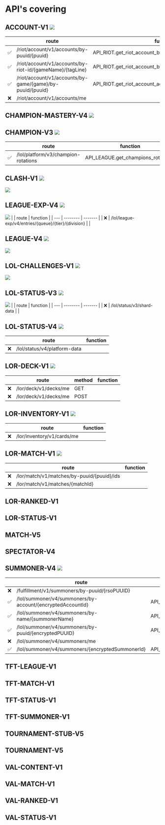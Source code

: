 # API's covering

## ACCOUNT-V1 ![](https://geps.dev/progress/75)

|     | route | function |
| --- | -------- | ------- |
| ✅ | /riot/account/v1/accounts/by-puuid/{puuid} | API_RIOT.get_riot_account_by_puuid() |
| ✅ | /riot/account/v1/accounts/by-riot-id/{gameName}/{tagLine} | API_RIOT.get_riot_account_by_ingamename_and_tagline() |
| ✅ | /riot/account/v1/accounts/by-game/{game}/by-puuid/{puuid} | API_RIOT.get_riot_account_activeshard_by_game_and_puuid() |
| ❌ | /riot/account/v1/accounts/me | |

## CHAMPION-MASTERY-V4 ![](https://geps.dev/progress/0)

## CHAMPION-V3 ![](https://geps.dev/progress/100)

|     | route | function |
| --- | -------- | ------- |
| ✅ | /lol/platform/v3/champion-rotations | API_LEAGUE.get_champions_rotation() |

## CLASH-V1 ![](https://geps.dev/progress/0)

![](https://geps.dev/progress/0)

## LEAGUE-EXP-V4 ![](https://geps.dev/progress/0)

![](https://geps.dev/progress/0)
|     | route | function |
| --- | -------- | ------- |
| ❌ | /lol/league-exp/v4/entries/{queue}/{tier}/{division} | |

## LEAGUE-V4 ![](https://geps.dev/progress/0)

![](https://geps.dev/progress/0)

## LOL-CHALLENGES-V1 ![](https://geps.dev/progress/0)

![](https://geps.dev/progress/0)

## LOL-STATUS-V3 ![](https://geps.dev/progress/0)

![](https://geps.dev/progress/0)
|     | route | function |
| --- | -------- | ------- |
| ❌ | /lol/status/v3/shard-data | |
 
## LOL-STATUS-V4 ![](https://geps.dev/progress/0)


|     | route | function |
| --- | -------- | ------- |
| ❌ | /lol/status/v4/platform-data | |

## LOR-DECK-V1 ![](https://geps.dev/progress/0)

|     | route | method | function |
| --- | -------- | ------- | ------- |
| ❌ | /lor/deck/v1/decks/me | GET | |
| ❌ | /lor/deck/v1/decks/me | POST | |

## LOR-INVENTORY-V1 ![](https://geps.dev/progress/0)

|     | route | function |
| --- | -------- | ------- |
| ❌ | /lor/inventory/v1/cards/me | |

## LOR-MATCH-V1 ![](https://geps.dev/progress/0)

|     | route | function |
| --- | -------- | ------- |
| ❌ | /lor/match/v1/matches/by-puuid/{puuid}/ids | |
| ❌ | /lor/match/v1/matches/{matchId} | |

## LOR-RANKED-V1

## LOR-STATUS-V1

## MATCH-V5

## SPECTATOR-V4

## SUMMONER-V4 ![](https://geps.dev/progress/66)

|     | route | function |
| --- | -------- | ------- |
| ❌ | /fulfillment/v1/summoners/by-puuid/{rsoPUUID} |  |
| ✅ | /lol/summoner/v4/summoners/by-account/{encryptedAccountId} | API_LEAGUE.get_summoner_by_account_id() |
| ✅ | /lol/summoner/v4/summoners/by-name/{summonerName} | API_LEAGUE.get_summoner_by_name() |
| ✅ | /lol/summoner/v4/summoners/by-puuid/{encryptedPUUID} | API_LEAGUE.get_summoner_by_puuid() |
| ❌ | /lol/summoner/v4/summoners/me | |
| ✅ | /lol/summoner/v4/summoners/{encryptedSummonerId} | API_LEAGUE.get_summoner_by_summoner_id() |

## TFT-LEAGUE-V1

## TFT-MATCH-V1

## TFT-STATUS-V1

## TFT-SUMMONER-V1

## TOURNAMENT-STUB-V5

## TOURNAMENT-V5

## VAL-CONTENT-V1

## VAL-MATCH-V1

## VAL-RANKED-V1

## VAL-STATUS-V1
 
